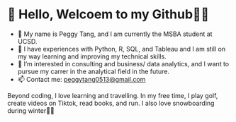 # 👋 Hello, Welcoem to my Github👧🏻
- 👋 My name is Peggy Tang, and I am currently the MSBA student at UCSD.
- 🌱 I have experiences with Python, R, SQL, and Tableau and I am still on my way learning and improving my technical skills. 
- 👀 I’m interested in consulting and business/ data analytics, and I want to pursue my carrer in the analytical field in the future. 
- 📫 Contact me: peggytang0513@gmail.com

Beyond coding, I love learning and travelling. In my free time, I play golf, create videos on Tiktok, read books, and run. I also love snowboarding during winter🏂🏻

<!---
peggytang0513/peggytang0513 is a ✨ special ✨ repository because its `README.md` (this file) appears on your GitHub profile.
You can click the Preview link to take a look at your changes.
--->
